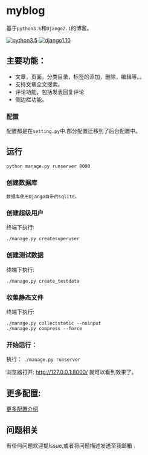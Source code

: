 # myblog


基于`python3.6`和`Django2.1`的博客。   

[![python3.5](https://img.shields.io/badge/python-3.5-brightgreen.svg)]() [![django1.10](https://img.shields.io/badge/django-2.0-brightgreen.svg)]()     

## 主要功能：
- 文章，页面，分类目录，标签的添加，删除，编辑等。。
- 支持文章全文搜索。
- 评论功能，包括发表回复评论
- 侧边栏功能。


### 配置
配置都是在`setting.py`中.部分配置迁移到了后台配置中。


## 运行
	python manage.py runserver 8000

### 创建数据库
	数据库使用Django自带的sqlite。
### 创建超级用户

 终端下执行:

    ./manage.py createsuperuser
### 创建测试数据
终端下执行:

    ./manage.py create_testdata
### 收集静态文件
终端下执行:  

    ./manage.py collectstatic --noinput
    ./manage.py compress --force
### 开始运行：
 执行：
 `./manage.py runserver`





 浏览器打开: http://127.0.0.1:8000/  就可以看到效果了。
## 更多配置:
[更多配置介绍](/bin/config.md)
 ## 问题相关

 有任何问题欢迎提Issue,或者将问题描述发送至我邮箱 .
